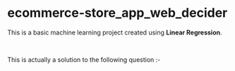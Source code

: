 # ecommerce-store_app_web_decider

This is a basic machine learning project created using **Linear Regression**. 

<br/>

This is actually a solution to the following question :-
